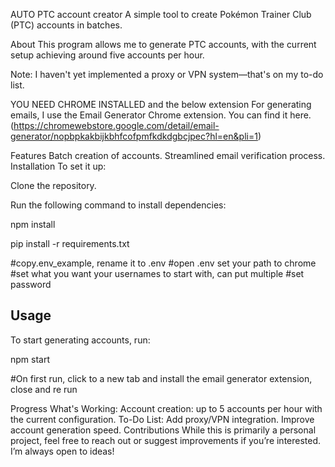 AUTO PTC account creator
A simple tool to create Pokémon Trainer Club (PTC) accounts in batches.

About
This program allows me to generate PTC accounts, with the current setup achieving around five accounts per hour.

Note: I haven't yet implemented a proxy or VPN system—that's on my to-do list.

YOU NEED CHROME INSTALLED and the below extension For generating emails, I use the Email Generator Chrome extension. You can find it here. (https://chromewebstore.google.com/detail/email-generator/nopbpkakbijkbhfcofpmfkdkdgbcjpec?hl=en&pli=1)

Features
Batch creation of accounts.
Streamlined email verification process.
Installation
To set it up:

Clone the repository.

Run the following command to install dependencies:

npm install

pip install -r requirements.txt

#copy.env_example, rename it to .env
#open .env set your path to chrome
#set what you want your usernames to start with, can put multiple
#set password


## Usage

To start generating accounts, run:

npm start

#On first run, click to a new tab and install the email generator extension, close and re run

Progress
What's Working:
Account creation: up to 5 accounts per hour with the current configuration.
To-Do List:
Add proxy/VPN integration.
Improve account generation speed.
Contributions
While this is primarily a personal project, feel free to reach out or suggest improvements if you’re interested. I’m always open to ideas!
